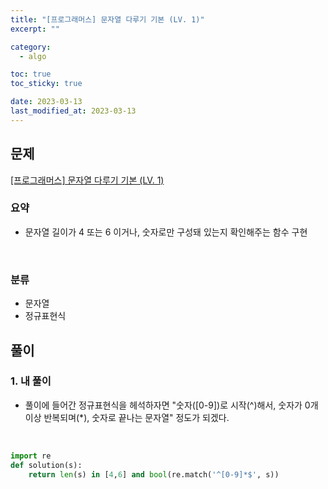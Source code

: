 ```yaml
---
title: "[프로그래머스] 문자열 다루기 기본 (LV. 1)"
excerpt: ""

category:
  - algo

toc: true
toc_sticky: true

date: 2023-03-13
last_modified_at: 2023-03-13
---
```


## 문제

[[프로그래머스] 문자열 다루기 기본 (LV. 1)](https://programmers.co.kr/learn/courses/30/lessons/12918)

### 요약

- 문자열 길이가 4 또는 6 이거나, 숫자로만 구성돼 있는지 확인해주는 함수 구현
<br>

### 분류

- 문자열
- 정규표현식

## 풀이

### 1. 내 풀이

- 풀이에 들어간 정규표현식을 헤석하자면 "숫자(\[0-9\])로 시작(^)해서, 숫자가 0개 이상 반복되며(*), 숫자로 끝나는 문자열" 정도가 되겠다.

<br>

```python
import re
def solution(s):
    return len(s) in [4,6] and bool(re.match('^[0-9]*$', s))

```